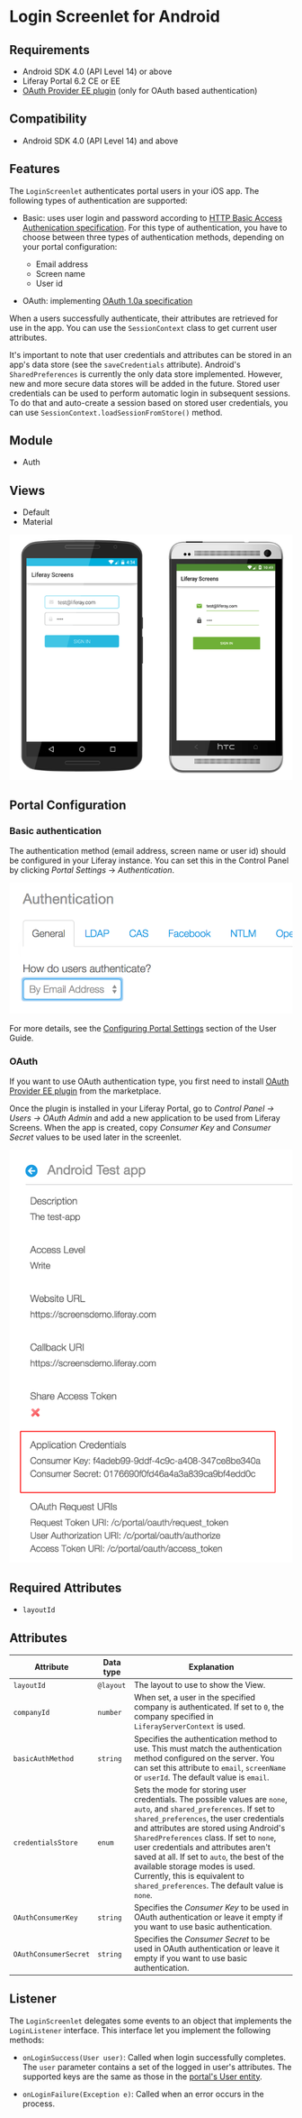 # Login Screenlet for Android [](id=loginscreenlet-for-android)

## Requirements [](id=requirements)

- Android SDK 4.0 (API Level 14) or above
- Liferay Portal 6.2 CE or EE
- [OAuth Provider EE plugin](https://www.liferay.com/marketplace/-/mp/application/45261909) (only for OAuth based authentication)


## Compatibility [](id=compatibility)

- Android SDK 4.0 (API Level 14) and above

## Features [](id=features)

The `LoginScreenlet` authenticates portal users in your iOS app. The following
types of authentication are supported:

- Basic: uses user login and password according to [HTTP Basic Access Authenication specification](http://tools.ietf.org/html/rfc2617). For this type of authentication, you have to choose between three types of authentication methods, depending on your portal configuration:
	- Email address
	- Screen name
	- User id

- OAuth: implementing [OAuth 1.0a specification](http://oauth.net/core/1.0a/)

When a users successfully authenticate, their attributes are retrieved for use 
in the app.  You can use the `SessionContext` class to get current user 
attributes.

It's important to note that user credentials and attributes can be 
stored in an app's data store (see the `saveCredentials` attribute). Android's `SharedPreferences` is currently the 
only data store implemented. However, new and more secure data stores will be 
added in the future. 
Stored user credentials can be used to perform automatic 
login in subsequent sessions. To do that and auto-create a session based on stored user credentials, you can use `SessionContext.loadSessionFromStore()` method.


## Module [](id=module)

- Auth

## Views [](id=views)

- Default
- Material

![The `LoginScreenlet` using the Default and Material Viewsets.](../../images/screens-android-login.png)

## Portal Configuration [](id=portal-configuration)

### Basic authentication

The authentication method (email address, screen name or user id) should be configured in your Liferay instance. You can set this in the Control 
Panel by clicking *Portal Settings* &rarr; *Authentication*.

![Setting the authentication method in Liferay Portal.](../../images/screens-portal-auth.png)

For more details, see the [Configuring Portal Settings](/portal/-/knowledge_base/6-2/configuring-portal-settings) 
section of the User Guide. 

### OAuth

If you want to use OAuth authentication type, you first need to install [OAuth Provider EE plugin](https://www.liferay.com/marketplace/-/mp/application/45261909) from the marketplace.

Once the plugin is installed in your Liferay Portal, go to *Control Panel &rarr; Users &rarr; OAuth Admin* and add a new application to be used from Liferay Screens.
When the app is created, copy *Consumer Key* and *Consumer Secret* values to be used later in the screenlet.

![Copy the Consumer Key and Consumer Secret from your OAuth app](../../images/screens-portal-oauth.png)


## Required Attributes [](id=required-attributes)

- `layoutId`

## Attributes [](id=attributes)

| Attribute | Data type | Explanation |
|-----------|-----------|-------------| 
| `layoutId` | `@layout` | The layout to use to show the View. |
| `companyId` | `number` | When set, a user in the specified company is authenticated. If set to `0`, the company specified in `LiferayServerContext` is used. |
| `basicAuthMethod` | `string` | Specifies the authentication method to use. This must match the authentication method configured on the server. You can set this attribute to `email`, `screenName` or `userId`. The default value is `email`. |
| `credentialsStore ` | `enum` | Sets the mode for storing user credentials. The possible values are `none`, `auto`, and `shared_preferences`. If set to `shared_preferences`, the user credentials and attributes are stored using Android's `SharedPreferences` class. If set to `none`, user credentials and attributes aren't saved at all. If set to `auto`, the best of the available storage modes is used. Currently, this is equivalent to `shared_preferences`. The default value is `none`. |
|  `OAuthConsumerKey` | `string` | Specifies the *Consumer Key* to be used in OAuth authentication or leave it empty if you want to use basic authentication. |
|  `OAuthConsumerSecret` | `string` | Specifies the *Consumer Secret* to be used in OAuth authentication or leave it empty if you want to use basic authentication. |


## Listener [](id=listener)

The `LoginScreenlet` delegates some events to an object that implements the 
`LoginListener` interface. This interface let you implement the following 
methods:

- `onLoginSuccess(User user)`: Called when login successfully completes. The 
  `user` parameter contains a set of the logged in user's attributes. The 
  supported keys are the same as those in the [portal's User entity](https://github.com/liferay/liferay-portal/blob/6.2.x/portal-impl/src/com/liferay/portal/service.xml#L2227).

- `onLoginFailure(Exception e)`: Called when an error occurs in the process.
